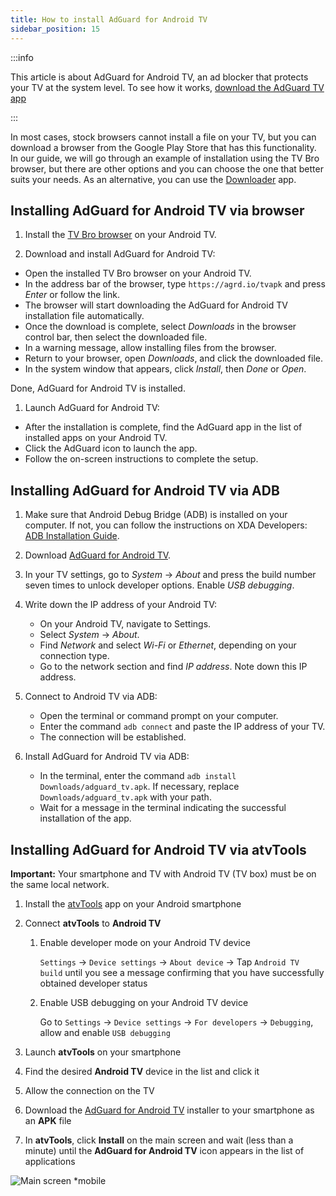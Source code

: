 ```yaml
---
title: How to install AdGuard for Android TV
sidebar_position: 15
---
```


:::info

This article is about AdGuard for Android TV, an ad blocker that protects your TV at the system level. To see how it works, [download the AdGuard TV app](https://agrd.io/tvapk)

:::

In most cases, stock browsers cannot install a file on your TV, but you can download a browser from the Google Play Store that has this functionality. In our guide, we will go through an example of installation using the TV Bro browser, but there are other options and you can choose the one that better suits your needs. As an alternative, you can use the [Downloader](https://play.google.com/store/apps/details?id=com.esaba.downloader) app.

## Installing AdGuard for Android TV via browser

1. Install the [TV Bro browser](https://play.google.com/store/apps/details?id=com.phlox.tvwebbrowser) on your Android TV.

2. Download and install AdGuard for Android TV:

- Open the installed TV Bro browser on your Android TV.
- In the address bar of the browser, type `https://agrd.io/tvapk` and press _Enter_ or follow the link.
- The browser will start downloading the AdGuard for Android TV installation file automatically.
- Once the download is complete, select _Downloads_ in the browser control bar, then select the downloaded file.
- In a warning message, allow installing files from the browser.
- Return to your browser, open _Downloads_, and click the downloaded file.
- In the system window that appears, click _Install_, then _Done_ or _Open_.

Done, AdGuard for Android TV is installed.

1. Launch AdGuard for Android TV:

- After the installation is complete, find the AdGuard app in the list of installed apps on your Android TV.
- Click the AdGuard icon to launch the app.
- Follow the on-screen instructions to complete the setup.

## Installing AdGuard for Android TV via ADB

1. Make sure that Android Debug Bridge (ADB) is installed on your computer. If not, you can follow the instructions on XDA Developers: [ADB Installation Guide](https://www.xda-developers.com/install-adb-windows-macos-linux).

2. Download [AdGuard for Android TV](https://agrd.io/tvapk).

3. In your TV settings, go to _System_ → _About_ and press the build number seven times to unlock developer options. Enable _USB debugging_.

4. Write down the IP address of your Android TV:

   - On your Android TV, navigate to Settings.
   - Select _System_ → _About_.
   - Find _Network_ and select _Wi-Fi_ or _Ethernet_, depending on your connection type.
   - Go to the network section and find _IP address_. Note down this IP address.

5. Connect to Android TV via ADB:

   - Open the terminal or command prompt on your computer.
   - Enter the command `adb connect` and paste the IP address of your TV.
   - The connection will be established.

6. Install AdGuard for Android TV via ADB:

   - In the terminal, enter the command `adb install Downloads/adguard_tv.apk`. If necessary, replace `Downloads/adguard_tv.apk` with your path.
   - Wait for a message in the terminal indicating the successful installation of the app.

## Installing AdGuard for Android TV via atvTools

**Important:** Your smartphone and TV with Android TV (TV box) must be on the same local network.

1. Install the [atvTools](https://play.google.com/store/apps/details?id=dev.vodik7.atvtools) app on your Android smartphone

2. Connect **atvTools** to **Android TV**

   1. Enable developer mode on your Android TV device

      `Settings` → `Device settings` → `About device` → Tap `Android TV build` until you see a message confirming that you have successfully obtained developer status

   2. Enable USB debugging on your Android TV device

      Go to `Settings` → `Device settings` → `For developers` → `Debugging`, allow and enable `USB debugging`

3. Launch **atvTools** on your smartphone

4. Find the desired **Android TV** device in the list and click it

5. Allow the connection on the TV

6. Download the [AdGuard for Android TV](https://agrd.io/tvapk) installer to your smartphone as an **APK** file

7. In **atvTools**, click **Install** on the main screen and wait (less than a minute) until the **AdGuard for Android TV** icon appears in the list of applications

![Main screen \*mobile](https://cdn.adtidy.org/content/kb/ad_blocker/android/solving_problems/android-tv/main-screen.png)
